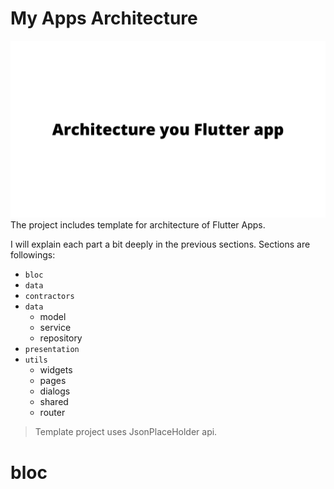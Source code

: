 # My Apps Architecture
![Heading image](heading.png)
The project includes template for architecture of Flutter Apps.

I will explain each part a bit deeply in the previous sections. Sections are followings:

- `bloc`
- `data`
- `contractors`
- `data`
  - model
  - service
  - repository
- `presentation`
- `utils`
  - widgets
  - pages
  - dialogs
  - shared
  - router


> Template project uses JsonPlaceHolder api.

# bloc
